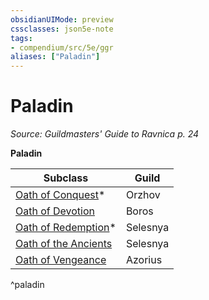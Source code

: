 ```yaml
---
obsidianUIMode: preview
cssclasses: json5e-note
tags:
- compendium/src/5e/ggr
aliases: ["Paladin"]
---
```

# Paladin
*Source: Guildmasters' Guide to Ravnica p. 24* 

**Paladin**

| Subclass | Guild |
|----------|-------|
| [Oath of Conquest](/3-Mechanics/CLI/classes/paladin-oath-of-conquest-xge.md)* | Orzhov |
| [Oath of Devotion](/3-Mechanics/CLI/classes/paladin-oath-of-devotion.md) | Boros |
| [Oath of Redemption](/3-Mechanics/CLI/classes/paladin-oath-of-redemption-xge.md)* | Selesnya |
| [Oath of the Ancients](/3-Mechanics/CLI/classes/paladin-oath-of-the-ancients.md) | Selesnya |
| [Oath of Vengeance](/3-Mechanics/CLI/classes/paladin-oath-of-vengeance.md) | Azorius |
^paladin